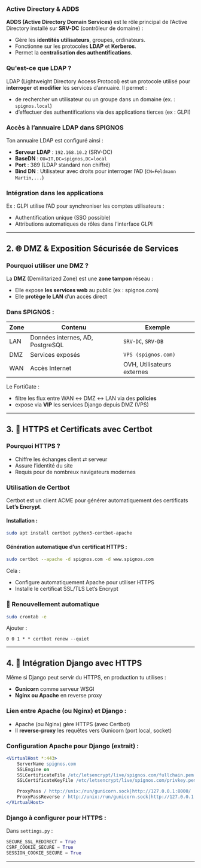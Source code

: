 
### Active Directory & ADDS

**ADDS (Active Directory Domain Services)** est le rôle principal de l’Active Directory installé sur **SRV-DC** (contrôleur de domaine) :

- Gère les **identités utilisateurs**, groupes, ordinateurs.
- Fonctionne sur les protocoles **LDAP** et **Kerberos**.
- Permet la **centralisation des authentifications**.

### Qu'est-ce que LDAP ?
LDAP (Lightweight Directory Access Protocol) est un protocole utilisé pour **interroger** et **modifier** les services d’annuaire.
Il permet :
- de rechercher un utilisateur ou un groupe dans un domaine (ex. : `spignos.local`)
- d’effectuer des authentifications via des applications tierces (ex : GLPI)

### Accès à l’annuaire LDAP dans SPIGNOS
Ton annuaire LDAP est configuré ainsi :
- **Serveur LDAP** : `192.168.10.2` (SRV-DC)
- **BaseDN** : `OU=IT,DC=spignos,DC=local`
- **Port** : 389 (LDAP standard non chiffré)
- **Bind DN** : Utilisateur avec droits pour interroger l’AD (`CN=Feldmann Martin,...`)

### Intégration dans les applications
Ex : GLPI utilise l’AD pour synchroniser les comptes utilisateurs :
- Authentification unique (SSO possible)
- Attributions automatiques de rôles dans l’interface GLPI

---

## 2. 🌐 DMZ & Exposition Sécurisée de Services

### Pourquoi utiliser une DMZ ?
La **DMZ** (Demilitarized Zone) est une **zone tampon** réseau :
- Elle expose **les services web** au public (ex : spignos.com)
- Elle **protège le LAN** d’un accès direct

### Dans SPIGNOS :
| Zone | Contenu | Exemple |
|------|---------|---------|
| LAN | Données internes, AD, PostgreSQL | `SRV-DC`, `SRV-DB` |
| DMZ | Services exposés | `VPS (spignos.com)` |
| WAN | Accès Internet | OVH, Utilisateurs externes |

Le FortiGate :
- filtre les flux entre WAN ↔ DMZ ↔ LAN via des **policies**
- expose via **VIP** les services Django depuis DMZ (VPS)

---

## 3. 🔏 HTTPS et Certificats avec Certbot

### Pourquoi HTTPS ?
- Chiffre les échanges client ⇄ serveur
- Assure l’identité du site
- Requis pour de nombreux navigateurs modernes

### Utilisation de **Certbot**
Certbot est un client ACME pour générer automatiquement des certificats **Let’s Encrypt**.

#### Installation :
```bash
sudo apt install certbot python3-certbot-apache
```

#### Génération automatique d’un certificat HTTPS :
```bash
sudo certbot --apache -d spignos.com -d www.spignos.com
```

Cela :
- Configure automatiquement Apache pour utiliser HTTPS
- Installe le certificat SSL/TLS Let’s Encrypt

### 🔁 Renouvellement automatique
```bash
sudo crontab -e
```
Ajouter :
```
0 0 1 * * certbot renew --quiet
```

---

## 4. 🔗 Intégration Django avec HTTPS

Même si Django peut servir du HTTPS, en production tu utilises :
- **Gunicorn** comme serveur WSGI
- **Nginx ou Apache** en reverse proxy

### Lien entre Apache (ou Nginx) et Django :
- Apache (ou Nginx) gère HTTPS (avec Certbot)
- Il **reverse-proxy** les requêtes vers Gunicorn (port local, socket)

### Configuration Apache pour Django (extrait) :
```apache
<VirtualHost *:443>
    ServerName spignos.com
    SSLEngine on
    SSLCertificateFile /etc/letsencrypt/live/spignos.com/fullchain.pem
    SSLCertificateKeyFile /etc/letsencrypt/live/spignos.com/privkey.pem

    ProxyPass / http://unix:/run/gunicorn.sock|http://127.0.0.1:8000/
    ProxyPassReverse / http://unix:/run/gunicorn.sock|http://127.0.0.1:8000/
</VirtualHost>
```

### Django à configurer pour HTTPS :
Dans `settings.py` :
```python
SECURE_SSL_REDIRECT = True
CSRF_COOKIE_SECURE = True
SESSION_COOKIE_SECURE = True
```

---
